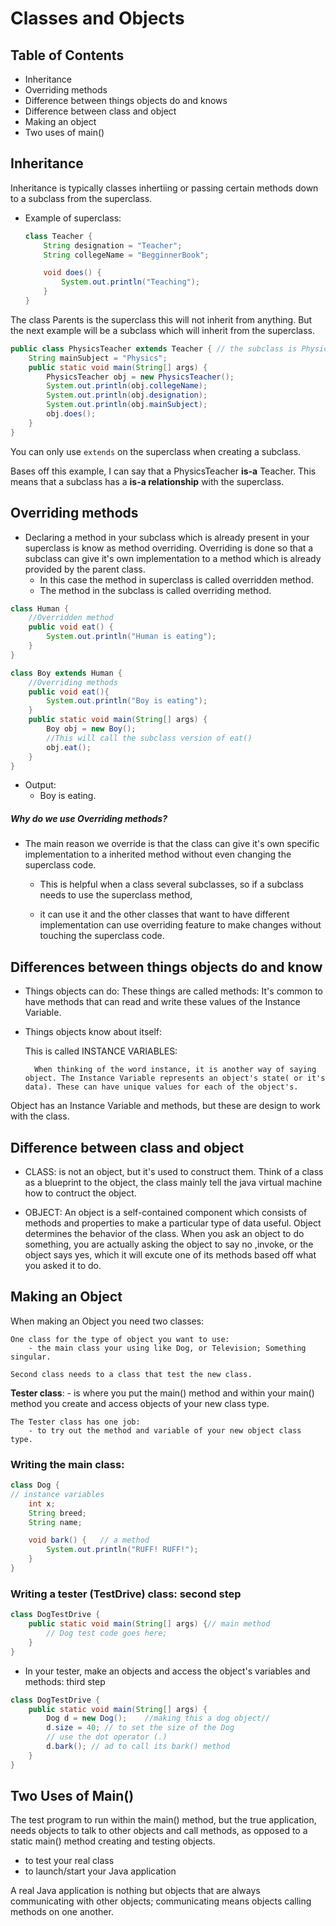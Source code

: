 # Classes and Objects

## Table of Contents
- Inheritance
- Overriding methods
- Difference between things objects do and knows
- Difference between class and object
- Making an object
- Two uses of main()


## Inheritance
Inheritance is typically classes inhertiing or passing certain methods down to a subclass from the superclass.

- Example of superclass:
    ```java
    class Teacher {
        String designation = "Teacher";
        String collegeName = "BegginnerBook";

        void does() {
            System.out.println("Teaching");
        }
    }
    ```

The class Parents is the superclass this will not inherit from anything. But the next example will be a subclass which will inherit from the superclass.

```java
public class PhysicsTeacher extends Teacher { // the subclass is PhysicsTeacher
    String mainSubject = "Physics";
    public static void main(String[] args) {
        PhysicsTeacher obj = new PhysicsTeacher();
        System.out.println(obj.collegeName);
        System.out.println(obj.designation);
        System.out.println(obj.mainSubject);
        obj.does();
    }
}
```
You can only use `extends` on the superclass when creating a subclass.

Bases off this example, I can say that a PhysicsTeacher **is-a** Teacher. This means that a subclass has a **is-a relationship** with the superclass.

## Overriding methods
- Declaring a method in your subclass which is already present in your superclass is know as method overriding. Overriding is done so that a subclass can give it's own implementation to a method which is already provided by the parent class.
    - In this case the method in superclass is called overridden method.
    - The method in the subclass is called overriding method.


```java
class Human {
    //Overridden method
    public void eat() {
        System.out.println("Human is eating");
    }
}

class Boy extends Human {
    //Overriding methods
    public void eat(){
        System.out.println("Boy is eating");
    }
    public static void main(String[] args) {
        Boy obj = new Boy();
        //This will call the subclass version of eat()
        obj.eat();
    }
}
```
- Output:
    - Boy is eating.

##### Why do we use Overriding methods?
- The main reason we override is that the class can give it's own specific implementation to a inherited method without even changing the superclass code. 

    - This is helpful when a class several subclasses, so if a subclass needs to use the superclass method, 
    
    - it can use it and the other classes that want to have different implementation can use overriding feature to make changes without touching the superclass code.
    

## Differences between things objects do and know
- Things objects can do: 
    These things are called methods:
        It's common to have methods that can read and write these values of the Instance Variable. 
- Things objects know about itself:

    This is called INSTANCE VARIABLES:

        When thinking of the word instance, it is another way of saying object. The Instance Variable represents an object's state( or it's data). These can have unique values for each of the object's.
Object has an Instance Variable and methods, but these are design to work with the class. 

## Difference between class and object
- CLASS: 
    is not an object, but it's used to construct them.
        Think of a class as a blueprint to the object, the class mainly tell the java virtual machine how to contruct the object. 

- OBJECT:
    An object is a self-contained component which consists of methods and properties to make a particular type of data useful. Object determines the behavior of the class.
        When you ask an object to do something, you are actually asking the object to say no ,invoke, or the object says yes, which it will excute one of its methods based off what you asked it to do.  

## Making an Object
When making an Object you need two classes:

    One class for the type of object you want to use:
        - the main class your using like Dog, or Television; Something singular.

    Second class needs to a class that test the new class. 
  **Tester class**:
     - is where you put the main() method and within your main() method you create and access objects of your new class type. 

    The Tester class has one job: 
        - to try out the method and variable of your new object class type. 

### Writing the main class: 

```java 
class Dog {
// instance variables
    int x;
    String breed;
    String name;

    void bark() {   // a method
        System.out.println("RUFF! RUFF!");
    }
}
```
### Writing a tester (TestDrive) class: second step

``` java 
class DogTestDrive {
    public static void main(String[] args) {// main method
        // Dog test code goes here;
    }
}
```
- In your tester, make an objects and access the object's variables and methods: third step

``` java
class DogTestDrive {
    public static void main(String[] args) {
        Dog d = new Dog();    //making this a dog object//
        d.size = 40; // to set the size of the Dog
        // use the dot operator (.) 
        d.bark(); // ad to call its bark() method
    }
}
```
## Two Uses of Main()
The test program to run within the main() method, but the true application, needs objects to talk to other objects and call methods, as opposed to a static main() method creating and testing objects. 

- to test your real class
- to launch/start your Java application

A real Java application is nothing but objects that are always communicating with other objects; communicating means objects calling methods on one another. 
